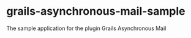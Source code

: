 grails-asynchronous-mail-sample
===============================

The sample application for the plugin Grails Asynchronous Mail
